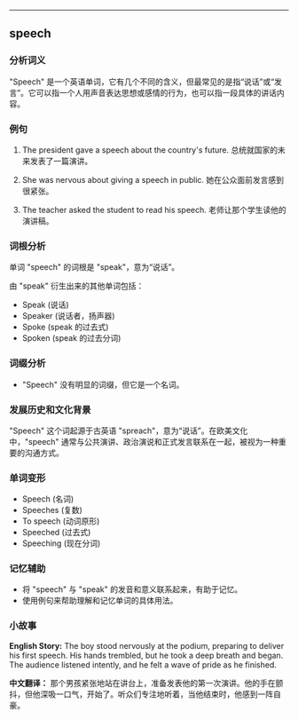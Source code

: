 
---------------
## speech
### 分析词义
"Speech" 是一个英语单词，它有几个不同的含义，但最常见的是指“说话”或“发言”。它可以指一个人用声音表达思想或感情的行为，也可以指一段具体的讲话内容。

### 例句
1. The president gave a speech about the country's future.
   总统就国家的未来发表了一篇演讲。

2. She was nervous about giving a speech in public.
   她在公众面前发言感到很紧张。

3. The teacher asked the student to read his speech.
   老师让那个学生读他的演讲稿。

### 词根分析
单词 "speech" 的词根是 "speak"，意为“说话”。

由 "speak" 衍生出来的其他单词包括：
- Speak (说话)
- Speaker (说话者，扬声器)
- Spoke (speak 的过去式)
- Spoken (speak 的过去分词)

### 词缀分析
- "Speech" 没有明显的词缀，但它是一个名词。

### 发展历史和文化背景
"Speech" 这个词起源于古英语 "spreach"，意为“说话”。在欧美文化中，"speech" 通常与公共演讲、政治演说和正式发言联系在一起，被视为一种重要的沟通方式。

### 单词变形
- Speech (名词)
- Speeches (复数)
- To speech (动词原形)
- Speeched (过去式)
- Speeching (现在分词)

### 记忆辅助
- 将 "speech" 与 "speak" 的发音和意义联系起来，有助于记忆。
- 使用例句来帮助理解和记忆单词的具体用法。

### 小故事
**English Story:**
The boy stood nervously at the podium, preparing to deliver his first speech. His hands trembled, but he took a deep breath and began. The audience listened intently, and he felt a wave of pride as he finished.

**中文翻译：**
那个男孩紧张地站在讲台上，准备发表他的第一次演讲。他的手在颤抖，但他深吸一口气，开始了。听众们专注地听着，当他结束时，他感到一阵自豪。


